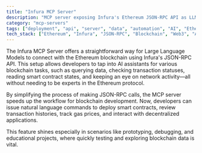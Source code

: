 ```yaml
---
title: "Infura MCP Server"
description: "MCP server exposing Infura's Ethereum JSON-RPC API as LLM tools for blockchain development and interaction."
category: "mcp-servers"
tags: ["deployment", "api", "server", "data", "automation", "AI", "Ethereum", "smart contracts", "decentralized applications"]
tech_stack: ["Ethereum", "Infura", "JSON-RPC", "Blockchain", "Web3", "AI assistants"]
---
```


The Infura MCP Server offers a straightforward way for Large Language Models to connect with the Ethereum blockchain using Infura's JSON-RPC API. This setup allows developers to tap into AI assistants for various blockchain tasks, such as querying data, checking transaction statuses, reading smart contract states, and keeping an eye on network activity—all without needing to be experts in the Ethereum protocol.

By simplifying the process of making JSON-RPC calls, the MCP server speeds up the workflow for blockchain development. Now, developers can issue natural language commands to deploy smart contracts, review transaction histories, track gas prices, and interact with decentralized applications.

This feature shines especially in scenarios like prototyping, debugging, and educational projects, where quickly testing and exploring blockchain data is vital.
